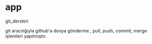 # app
git_dersleri



git aracılığıyla github'a dosya gönderme , pull, push, commit, merge işlemleri yapılmıştır.
